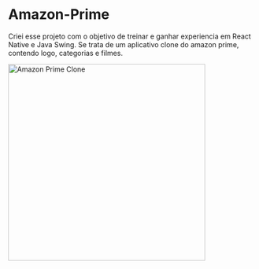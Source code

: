 # Amazon-Prime
Criei esse projeto com o objetivo de treinar e ganhar experiencia em React Native e Java Swing. Se trata de um aplicativo clone do amazon prime, contendo logo, categorias e filmes.

<img src="https://github.com/user-attachments/assets/a0e6c245-83dc-43e8-96e1-a17d0c9d5f50" alt="Amazon Prime Clone" width="400"/>

